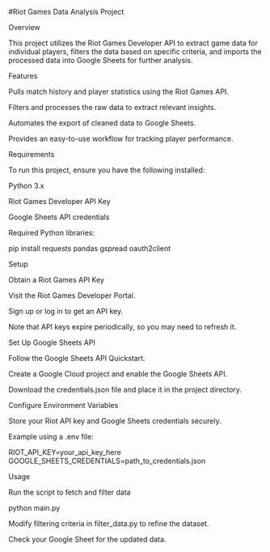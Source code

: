#Riot Games Data Analysis Project

Overview

This project utilizes the Riot Games Developer API to extract game data for individual players, filters the data based on specific criteria, and imports the processed data into Google Sheets for further analysis.

Features

Pulls match history and player statistics using the Riot Games API.

Filters and processes the raw data to extract relevant insights.

Automates the export of cleaned data to Google Sheets.

Provides an easy-to-use workflow for tracking player performance.

Requirements

To run this project, ensure you have the following installed:

Python 3.x

Riot Games Developer API Key

Google Sheets API credentials

Required Python libraries:

pip install requests pandas gspread oauth2client

Setup

Obtain a Riot Games API Key

Visit the Riot Games Developer Portal.

Sign up or log in to get an API key.

Note that API keys expire periodically, so you may need to refresh it.

Set Up Google Sheets API

Follow the Google Sheets API Quickstart.

Create a Google Cloud project and enable the Google Sheets API.

Download the credentials.json file and place it in the project directory.

Configure Environment Variables

Store your Riot API key and Google Sheets credentials securely.

Example using a .env file:

RIOT_API_KEY=your_api_key_here
GOOGLE_SHEETS_CREDENTIALS=path_to_credentials.json

Usage

Run the script to fetch and filter data

python main.py

Modify filtering criteria in filter_data.py to refine the dataset.

Check your Google Sheet for the updated data.
